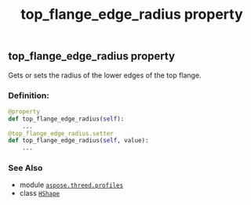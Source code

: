 ﻿---
title: top_flange_edge_radius property
second_title: Aspose.3D for Python via .NET API References
description: 
type: docs
weight: 210
url: /aspose.threed.profiles/hshape/top_flange_edge_radius/
is_root: false
---

## top_flange_edge_radius property


Gets or sets the radius of the lower edges of the top flange.
### Definition:
```python
@property
def top_flange_edge_radius(self):
    ...
@top_flange_edge_radius.setter
def top_flange_edge_radius(self, value):
    ...
```

### See Also
* module [`aspose.threed.profiles`](../../)
* class [`HShape`](/3d/python-net/aspose.threed.profiles/hshape)

